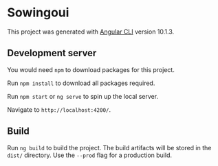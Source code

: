 # Sowingoui

This project was generated with [Angular CLI](https://github.com/angular/angular-cli) version 10.1.3.

## Development server

You would need `npm` to download packages for this project.

Run `npm install` to download all packages required.

Run `npm start` or `ng serve` to spin up the local server.

Navigate to `http://localhost:4200/`. 

## Build

Run `ng build` to build the project. The build artifacts will be stored in the `dist/` directory. Use the `--prod` flag for a production build.